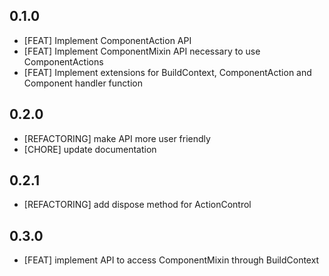 ## 0.1.0

* [FEAT] Implement ComponentAction API
* [FEAT] Implement ComponentMixin API necessary to use ComponentActions
* [FEAT] Implement extensions for BuildContext, ComponentAction and Component 
  handler function

## 0.2.0

* [REFACTORING] make API more user friendly
* [CHORE] update documentation

## 0.2.1

* [REFACTORING] add dispose method for ActionControl

## 0.3.0

* [FEAT] implement API to access ComponentMixin through BuildContext